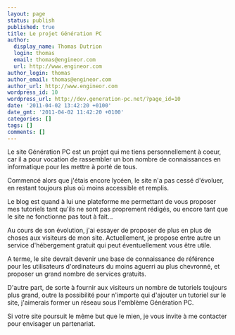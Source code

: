 ```yaml
---
layout: page
status: publish
published: true
title: Le projet Génération PC
author:
  display_name: Thomas Dutrion
  login: thomas
  email: thomas@engineor.com
  url: http://www.engineor.com
author_login: thomas
author_email: thomas@engineor.com
author_url: http://www.engineor.com
wordpress_id: 10
wordpress_url: http://dev.generation-pc.net/?page_id=10
date: '2011-04-02 13:42:20 +0100'
date_gmt: '2011-04-02 11:42:20 +0100'
categories: []
tags: []
comments: []
---
```

<p style="text-align: left;">Le site Génération PC est un projet qui me tiens personnellement à coeur, car il a pour vocation de rassembler un bon nombre de connaissances en informatique pour les mettre à porté de tous.</p>
<p style="text-align: left;">Commencé alors que j'étais encore lycéen, le site n'a pas cessé d'évoluer, en restant toujours plus où moins accessible et remplis.</p>
<p style="text-align: left;">Le blog est quand à lui une plateforme me permettant de vous proposer mes tutoriels tant qu'ils ne sont pas proprement rédigés, ou encore tant que le site ne fonctionne pas tout à fait...</p>
<p style="text-align: left;">Au cours de son évolution, j'ai essayer de proposer de plus en plus de choses aux visiteurs de mon site. Actuellement, je propose entre autre un service d'hébergement gratuit qui peut éventuellement vous être utile.</p>
<p style="text-align: left;">A terme, le site devrait devenir une base de connaissance de référence pour les utilisateurs d'ordinateurs du moins aguerri au plus chevronné, et proposer un grand nombre de services gratuits.</p>
<p style="text-align: left;">D'autre part, de sorte à fournir aux visiteurs un nombre de tutoriels toujours plus grand, outre la possibilité pour n'importe qui d'ajouter un tutoriel sur le site, j'aimerais former un réseau sous l'emblème Génération PC.</p>
<p style="text-align: left;">Si votre site poursuit le même but que le mien, je vous invite à me contacter pour envisager un partenariat.</p>

